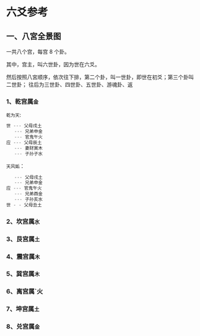# 六爻参考

## 一、八宮全景图

一共八个宫，每宫 8 个卦。

其中，宫主，叫六世卦，因为世在六爻。

然后按照八宮顺序，依次往下排，第二个卦，叫一世卦，即世在初爻；第三个卦叫二世卦；
往后为三世卦、四世卦、五世卦、游魂卦、返

### 1、乾宫属`金`

`乾为天`:

```js
世 --- 父母戌土
   --- 兄弟申金
   --- 官鬼午火
应 --- 父母辰土
   --- 妻财寅木
   --- 子孙子水
```

`天风姤`：

```js
   --- 父母戌土
   --- 兄弟申金
应 --- 官鬼午火
   --- 兄弟酉金
   --- 子孙亥水
世 - - 父母丑土
```

### 2、坎宫属`水`

### 3、艮宫属`土`

### 4、震宫属`木`

### 5、巽宫属`木`

### 6、离宫属`火

### 7、坤宫属`土`

### 8、兑宫属`金`
